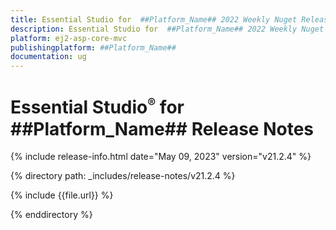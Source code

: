 ```yaml
---
title: Essential Studio for  ##Platform_Name## 2022 Weekly Nuget Release Release Notes  
description: Essential Studio for  ##Platform_Name## 2022 Weekly Nuget Release Release Notes  
platform: ej2-asp-core-mvc
publishingplatform: ##Platform_Name##
documentation: ug
---
```


# Essential Studio<sup style="font-size:70%">&reg;</sup> for  ##Platform_Name##   Release Notes  

{% include release-info.html date="May 09, 2023"  version="v21.2.4" %} 

{% directory path: _includes/release-notes/v21.2.4 %}

{% include {{file.url}} %}

{% enddirectory %}



